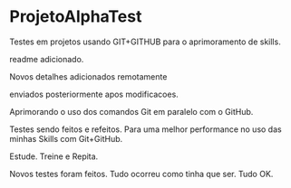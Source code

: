 # ProjetoAlphaTest
Testes em projetos usando GIT+GITHUB para o aprimoramento de skills.

readme adicionado.


Novos detalhes adicionados remotamente

enviados posteriormente apos modificacoes.


Aprimorando o uso dos comandos Git em paralelo com o GitHub.


Testes sendo feitos e refeitos. Para uma melhor performance no uso das minhas Skills com Git+GitHub.




Estude. Treine e Repita.




Novos testes foram feitos. Tudo ocorreu como tinha que ser. Tudo OK.